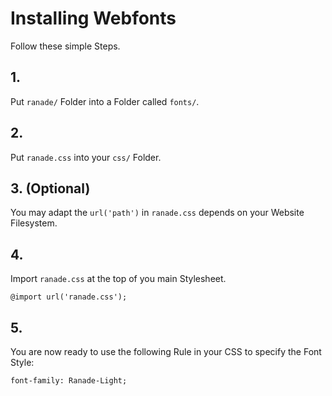 # Installing Webfonts
Follow these simple Steps.

## 1.
Put `ranade/` Folder into a Folder called `fonts/`.

## 2.
Put `ranade.css` into your `css/` Folder.

## 3. (Optional)
You may adapt the `url('path')` in `ranade.css` depends on your Website Filesystem.

## 4.
Import `ranade.css` at the top of you main Stylesheet.

```
@import url('ranade.css');
```

## 5.
You are now ready to use the following Rule in your CSS to specify the Font Style:
```
font-family: Ranade-Light;

```

